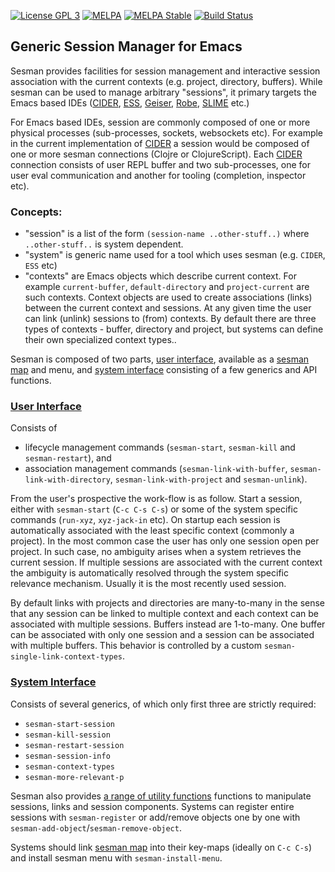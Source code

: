 [![License GPL 3][badge-license]](http://www.gnu.org/licenses/gpl-3.0.txt)
[![MELPA](http://melpa.org/packages/sesman-badge.svg)](http://melpa.org/#/sesman)
[![MELPA Stable](http://stable.melpa.org/packages/sesman-badge.svg)](http://stable.melpa.org/#/sesman)
[![Build Status](https://travis-ci.org/vspinu/sesman.svg?branch=master)](https://travis-ci.org/vspinu/sesman)

## Generic Session Manager for Emacs

Sesman provides facilities for session management and interactive session association with the current contexts (e.g. project, directory, buffers). While sesman can be used to manage arbitrary "sessions", it primary targets the Emacs based IDEs ([CIDER][], [ESS][], [Geiser][], [Robe][], [SLIME][] etc.)

For Emacs based IDEs, session are commonly composed of one or more physical processes (sub-processes, sockets, websockets etc). For example in the current implementation of [CIDER][] a session would be composed of one or more sesman connections (Clojre or ClojureScript). Each [CIDER][] connection consists of user REPL buffer and two sub-processes, one for user eval communication and another for tooling (completion, inspector etc).

### Concepts:

  - "session" is a list of the form `(session-name ..other-stuff..)` where `..other-stuff..` is system dependent.
  - "system" is generic name used for a tool which uses sesman (e.g. `CIDER`, `ESS` etc)
  - "contexts" are Emacs objects which describe current context. For example `current-buffer`, `default-directory` and `project-current` are such contexts. Context objects are used to create associations (links) between the current context and sessions. At any given time the user can link (unlink) sessions to (from) contexts. By default there are three types of contexts - buffer, directory and project, but systems can define their own specialized context types..
  
Sesman is composed of two parts, [user interface][], available as a [sesman map][] and menu, and [system interface][] consisting of a few generics and API functions.

### [User Interface][]

Consists of 

 - lifecycle management commands (`sesman-start`, `sesman-kill` and `sesman-restart`), and
 - association management commands (`sesman-link-with-buffer`, `sesman-link-with-directory`, `sesman-link-with-project` and `sesman-unlink`). 

From the user's prospective the work-flow is as follow. Start a session, either with `sesman-start` (`C-c C-s C-s`) or some of the system specific commands (`run-xyz`, `xyz-jack-in` etc). On startup each session is automatically associated with the least specific context (commonly a project). In the most common case the user has only one session open per project. In such case, no ambiguity arises when a system retrieves the current session. If multiple sessions are associated with the current context the ambiguity is automatically resolved through the system specific relevance mechanism. Usually it is the most recently used session.

By default links with projects and directories are many-to-many in the sense that any session can be linked to multiple context and each context can be associated with multiple sessions. Buffers instead are 1-to-many. One buffer can be associated with only one session and a session can be associated with multiple buffers. This behavior is controlled by a custom `sesman-single-link-context-types`.

### [System Interface][]

Consists of several generics, of which only first three are strictly required:

  - `sesman-start-session`
  - `sesman-kill-session`
  - `sesman-restart-session`
  - `sesman-session-info`
  - `sesman-context-types`
  - `sesman-more-relevant-p`
  
Sesman also provides [a range of utility functions][system api] functions to manipulate sessions, links and session components. Systems can register entire sessions with `sesman-register` or add/remove objects one by one with `sesman-add-object`/`sesman-remove-object`.

Systems should link [sesman map][] into their key-maps (ideally on `C-c C-s`) and install sesman menu with `sesman-install-menu`. 

<!-- , which is a good mnemonic and is already used in CIDER and ESS. -->


[user interface]: https://github.com/vspinu/sesman/blob/master/sesman.el#L242
[sesman map]: https://github.com/vspinu/sesman/blob/master/sesman.el#L331
[system interface]: https://github.com/vspinu/sesman/blob/master/sesman.el#L379
[system api]: https://github.com/vspinu/sesman/blob/master/sesman.el#L411

[cider]: https://github.com/clojure-emacs/cider
[ess]: https://ess.r-project.org/
[geiser]: https://github.com/jaor/geiser
[robe]: https://github.com/dgutov/robe
[slime]: https://common-lisp.net/project/slime/

[badge-license]: https://img.shields.io/badge/license-GPL_3-green.svg
